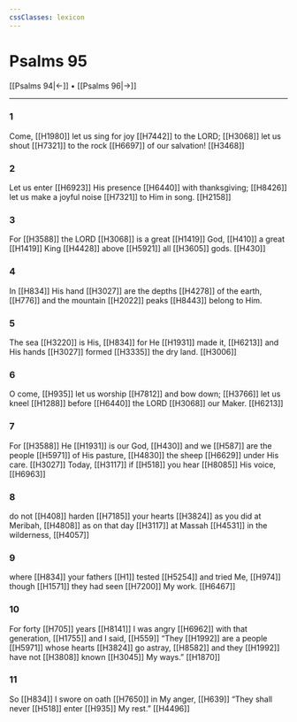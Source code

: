 ```yaml
---
cssClasses: lexicon
---
```


# Psalms 95

[[Psalms 94|←]] • [[Psalms 96|→]]

---

### 1
Come, [[H1980]] let us sing for joy [[H7442]] to the LORD; [[H3068]] let us shout [[H7321]] to the rock [[H6697]] of our salvation! [[H3468]]

### 2
Let us enter [[H6923]] His presence [[H6440]] with thanksgiving; [[H8426]] let us make a joyful noise [[H7321]] to Him  in song. [[H2158]]

### 3
For [[H3588]] the LORD [[H3068]] is a great [[H1419]] God, [[H410]] a great [[H1419]] King [[H4428]] above [[H5921]] all [[H3605]] gods. [[H430]]

### 4
In [[H834]] His hand [[H3027]] are the depths [[H4278]] of the earth, [[H776]] and the mountain [[H2022]] peaks [[H8443]] belong to Him. 

### 5
The sea [[H3220]] is His, [[H834]] for He [[H1931]] made it, [[H6213]] and His hands [[H3027]] formed [[H3335]] the dry land. [[H3006]]

### 6
O come, [[H935]] let us worship [[H7812]] and bow down; [[H3766]] let us kneel [[H1288]] before [[H6440]] the LORD [[H3068]] our Maker. [[H6213]]

### 7
For [[H3588]] He [[H1931]] is our God, [[H430]] and we [[H587]] are the people [[H5971]] of His pasture, [[H4830]] the sheep [[H6629]] under His care. [[H3027]] Today, [[H3117]] if [[H518]] you hear [[H8085]] His voice, [[H6963]]

### 8
do not [[H408]] harden [[H7185]] your hearts [[H3824]] as you did at Meribah, [[H4808]] as on that day [[H3117]] at Massah [[H4531]] in the wilderness, [[H4057]]

### 9
where [[H834]] your fathers [[H1]] tested [[H5254]] and tried Me, [[H974]] though [[H1571]] they had seen [[H7200]] My work. [[H6467]]

### 10
For forty [[H705]] years [[H8141]] I was angry [[H6962]] with that generation, [[H1755]] and I said, [[H559]] “They [[H1992]] are a people [[H5971]] whose hearts [[H3824]] go astray, [[H8582]] and they [[H1992]] have not [[H3808]] known [[H3045]] My ways.” [[H1870]]

### 11
So [[H834]] I swore on oath [[H7650]] in My anger, [[H639]] “They shall never [[H518]] enter [[H935]] My rest.” [[H4496]]


